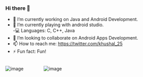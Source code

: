 ### Hi there 👋

<!--
**CodeKhushal/CodeKhushal** is a ✨ _special_ ✨ repository because its `README.md` (this file) appears on your GitHub profile.

Here are some ideas to get you started:
- 😄 Pronouns: ...
- 💬 Ask me about ...
- 🤔 I’m looking for help with ...
-->
- 🔭 I’m currently working on Java and Android Development.
- 🌱 I’m currently playing with android studio.
<br />-:computer: Languages: C, C++, Java
- 👯 I’m looking to collaborate on Android Apps Development.
- 📫 How to reach me: https://twitter.com/khushal_25
- ⚡ Fun fact: Fun!

<br />![image](https://user-images.githubusercontent.com/68191677/120099245-265f6180-c158-11eb-8c7a-2d61f9dcf24b.png)&nbsp; &nbsp; &nbsp; &nbsp; &nbsp; &nbsp; &nbsp; &nbsp; ![image](https://user-images.githubusercontent.com/68191677/120099267-35deaa80-c158-11eb-8dcd-e21cbad9b55b.png)<br />
